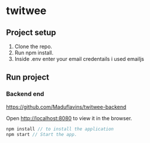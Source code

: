 # twitwee

## Project setup

1. Clone the repo.
2. Run npm install.
3. Inside .env enter your email credentails i used emailjs
## Run project

### Backend end
https://github.com/Maduflavins/twitwee-backend


Open [http://localhost:8080](http://localhost:8080) to view it in the browser.

```javascript
npm install // to install the application
npm start // Start the app.
```
